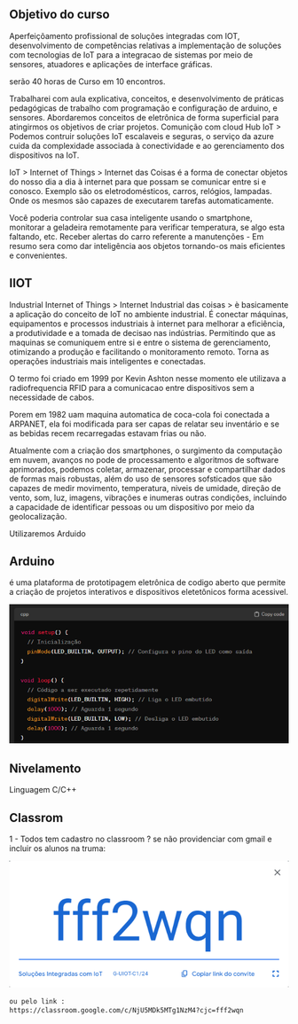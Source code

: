 Objetivo do curso 
---

Aperfeiçõamento profissional de soluções integradas com IOT, desenvolvimento de competências relativas a implementação de soluções com tecnologias de IoT para a integracao de sistemas por meio de sensores, atuadores e aplicações de interface gráficas.

serão 40 horas de Curso em 10 encontros.

Trabalharei com aula explicativa, conceitos, e desenvolvimento de práticas pedagógicas de trabalho com programação e configuração de arduino, e sensores. Abordaremos conceitos de eletrônica de forma superficial para atingirmos os objetivos de criar projetos.
Comunição com cloud Hub IoT > Podemos contruir soluções IoT escalaveis e seguras, o serviço da azure cuida da complexidade associada à conectividade e ao gerenciamento dos dispositivos na IoT.


IoT > Internet of Things > Internet das Coisas é a forma de conectar objetos do nosso dia a dia à internet para que possam se comunicar entre si e conosco. 
Exemplo são os eletrodomésticos, carros, relógios, lampadas. Onde os mesmos são capazes de executarem tarefas automaticamente.

Você poderia controlar sua casa inteligente usando o smartphone, monitorar a geladeira remotamente para verificar temperatura, se algo esta faltando, etc. Receber alertas do carro referente a manutenções - Em resumo sera como dar inteligência aos objetos tornando-os mais eficientes e convenientes. 


IIOT
---
Industrial Internet of Things > Internet Industrial das coisas > è basicamente a aplicação do conceito de IoT no ambiente industrial. É conectar máquinas, equipamentos e processos industriais à internet para melhorar a eficiência, a produtividade e a tomada de decisao nas indústrias. Permitindo que as maquinas se comuniquem entre si e entre o sistema de gerenciamento, otimizando a produção e facilitando o monitoramento remoto. Torna as operações industriais mais inteligentes e conectadas.

O termo foi criado em 1999 por Kevin Ashton nesse momento ele utilizava a radiofrequencia RFID para a comunicacao entre dispositivos sem a necessidade de cabos.

Porem em 1982 uam maquina automatica de coca-cola foi conectada a ARPANET, ela foi modificada para ser capas de relatar seu inventário e se as bebidas recem recarregadas estavam frias ou não.

Atualmente com a criação dos smartphones, o surgimento da computação em nuvem, avanços no pode de processamento e algoritmos de software aprimorados, podemos coletar, armazenar, processar e compartilhar dados de formas mais robustas, além do uso de sensores sofsticados que são capazes de medir movimento, temperatura, niveis de umidade, direção de vento, som, luz, imagens, vibrações e inumeras outras condições, incluindo a capacidade de identificar pessoas ou um dispositivo por meio da geolocalização. 

Utilizaremos Arduido

Arduino 
---
é uma plataforma de prototipagem eletrônica de codigo aberto que permite a criação de projetos interativos e dispositivos eletetônicos forma acessivel.

![alt text](image.png)



Nivelamento
---
Linguagem C/C++


Classrom
---

1 - Todos tem cadastro no classroom ?
    se não providenciar com gmail e incluir os alunos na truma: 

 ![alt text](image-2.png)

    ou pelo link : 
    https://classroom.google.com/c/NjU5MDk5MTg1NzM4?cjc=fff2wqn
    
    